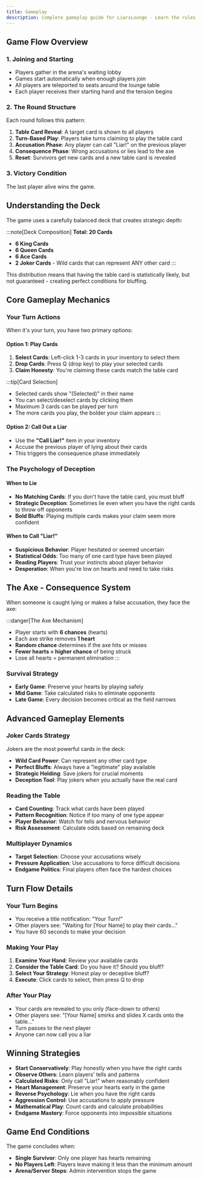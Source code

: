 ```yaml
---
title: Gameplay
description: Complete gameplay guide for LiarsLounge - Learn the rules, mechanics, and strategies to master this game of deception
---
```

## Game Flow Overview

### 1. Joining and Starting
- Players gather in the arena's waiting lobby
- Games start automatically when enough players join
- All players are teleported to seats around the lounge table
- Each player receives their starting hand and the tension begins

### 2. The Round Structure
Each round follows this pattern:
1. **Table Card Reveal**: A target card is shown to all players
2. **Turn-Based Play**: Players take turns claiming to play the table card
3. **Accusation Phase**: Any player can call "Liar!" on the previous player
4. **Consequence Phase**: Wrong accusations or lies lead to the axe
5. **Reset**: Survivors get new cards and a new table card is revealed

### 3. Victory Condition
The last player alive wins the game.

## Understanding the Deck

The game uses a carefully balanced deck that creates strategic depth:

:::note[Deck Composition]
**Total: 20 Cards**
- **6 King Cards**
- **6 Queen Cards**
- **6 Ace Cards**
- **2 Joker Cards** - Wild cards that can represent ANY other card
:::

This distribution means that having the table card is statistically likely, but not guaranteed - creating perfect conditions for bluffing.

## Core Gameplay Mechanics

### Your Turn Actions

When it's your turn, you have two primary options:

#### Option 1: Play Cards
1. **Select Cards**: Left-click 1-3 cards in your inventory to select them
2. **Drop Cards**: Press Q (drop key) to play your selected cards
3. **Claim Honesty**: You're claiming these cards match the table card

:::tip[Card Selection]
- Selected cards show "(Selected)" in their name
- You can select/deselect cards by clicking them
- Maximum 3 cards can be played per turn
- The more cards you play, the bolder your claim appears
:::

#### Option 2: Call Out a Liar
- Use the **"Call Liar!"** item in your inventory
- Accuse the previous player of lying about their cards
- This triggers the consequence phase immediately

### The Psychology of Deception

#### When to Lie
- **No Matching Cards**: If you don't have the table card, you must bluff
- **Strategic Deception**: Sometimes lie even when you have the right cards to throw off opponents
- **Bold Bluffs**: Playing multiple cards makes your claim seem more confident

#### When to Call "Liar!"
- **Suspicious Behavior**: Player hesitated or seemed uncertain
- **Statistical Odds**: Too many of one card type have been played
- **Reading Players**: Trust your instincts about player behavior
- **Desperation**: When you're low on hearts and need to take risks

## The Axe - Consequence System

When someone is caught lying or makes a false accusation, they face the axe:

:::danger[The Axe Mechanism]
- Player starts with **6 chances** (hearts)
- Each axe strike removes **1 heart**
- **Random chance** determines if the axe hits or misses
- **Fewer hearts = higher chance** of being struck
- Lose all hearts = permanent elimination
:::

### Survival Strategy
- **Early Game**: Preserve your hearts by playing safely
- **Mid Game**: Take calculated risks to eliminate opponents
- **Late Game**: Every decision becomes critical as the field narrows

## Advanced Gameplay Elements

### Joker Cards Strategy
Jokers are the most powerful cards in the deck:
- **Wild Card Power**: Can represent any other card type
- **Perfect Bluffs**: Always have a "legitimate" play available
- **Strategic Holding**: Save jokers for crucial moments
- **Deception Tool**: Play jokers when you actually have the real card

### Reading the Table
- **Card Counting**: Track what cards have been played
- **Pattern Recognition**: Notice if too many of one type appear
- **Player Behavior**: Watch for tells and nervous behavior
- **Risk Assessment**: Calculate odds based on remaining deck

### Multiplayer Dynamics
- **Target Selection**: Choose your accusations wisely
- **Pressure Application**: Use accusations to force difficult decisions
- **Endgame Politics**: Final players often face the hardest choices

## Turn Flow Details

### Your Turn Begins
- You receive a title notification: "Your Turn!"
- Other players see: "Waiting for [Your Name] to play their cards..."
- You have 60 seconds to make your decision

### Making Your Play
1. **Examine Your Hand**: Review your available cards
2. **Consider the Table Card**: Do you have it? Should you bluff?
3. **Select Your Strategy**: Honest play or deceptive bluff?
4. **Execute**: Click cards to select, then press Q to drop

### After Your Play
- Your cards are revealed to you only (face-down to others)
- Other players see: "[Your Name] smirks and slides X cards onto the table..."
- Turn passes to the next player
- Anyone can now call you a liar

## Winning Strategies

- **Start Conservatively**: Play honestly when you have the right cards
- **Observe Others**: Learn players' tells and patterns
- **Calculated Risks**: Only call "Liar!" when reasonably confident
- **Heart Management**: Preserve your hearts early in the game
- **Reverse Psychology**: Lie when you have the right cards
- **Aggression Control**: Use accusations to apply pressure
- **Mathematical Play**: Count cards and calculate probabilities
- **Endgame Mastery**: Force opponents into impossible situations

## Game End Conditions

The game concludes when:
- **Single Survivor**: Only one player has hearts remaining
- **No Players Left**: Players leave making it less than the minimum amount
- **Arena/Server Stops**: Admin intervention stops the game